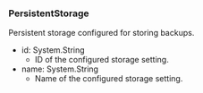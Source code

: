 ### PersistentStorage
Persistent storage configured for storing backups.

- id: System.String
  - ID of the configured storage setting.
- name: System.String
  - Name of the configured storage setting.
